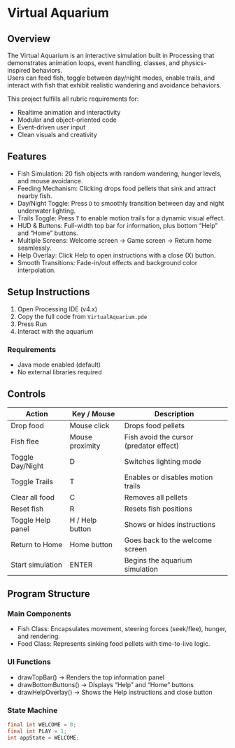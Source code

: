 # Virtual Aquarium

## Overview
The Virtual Aquarium is an interactive simulation built in Processing that demonstrates animation loops, event handling, classes, and physics-inspired behaviors.  
Users can feed fish, toggle between day/night modes, enable trails, and interact with fish that exhibit realistic wandering and avoidance behaviors.

This project fulfills all rubric requirements for:
- Realtime animation and interactivity
- Modular and object-oriented code
- Event-driven user input
- Clean visuals and creativity

## Features
- Fish Simulation: 20 fish objects with random wandering, hunger levels, and mouse avoidance.
- Feeding Mechanism: Clicking drops food pellets that sink and attract nearby fish.
- Day/Night Toggle: Press `D` to smoothly transition between day and night underwater lighting.
- Trails Toggle: Press `T` to enable motion trails for a dynamic visual effect.
- HUD & Buttons: Full-width top bar for information, plus bottom “Help” and “Home” buttons.
- Multiple Screens: Welcome screen → Game screen → Return home seamlessly.
- Help Overlay: Click Help to open instructions with a close (X) button.
- Smooth Transitions: Fade-in/out effects and background color interpolation.

## Setup Instructions
1. Open Processing IDE (v4.x)
2. Copy the full code from `VirtualAquarium.pde`
3. Press Run
4. Interact with the aquarium

### Requirements
- Java mode enabled (default)
- No external libraries required

## Controls
| Action | Key / Mouse | Description |
|--------|--------------|--------------|
| Drop food | Mouse click | Drops food pellets |
| Fish flee | Mouse proximity | Fish avoid the cursor (predator effect) |
| Toggle Day/Night | D | Switches lighting mode |
| Toggle Trails | T | Enables or disables motion trails |
| Clear all food | C | Removes all pellets |
| Reset fish | R | Resets fish positions |
| Toggle Help panel | H / Help button | Shows or hides instructions |
| Return to Home | Home button | Goes back to the welcome screen |
| Start simulation | ENTER | Begins the aquarium simulation |

## Program Structure

### Main Components
- Fish Class: Encapsulates movement, steering forces (seek/flee), hunger, and rendering.
- Food Class: Represents sinking food pellets with time-to-live logic.

### UI Functions
- drawTopBar() → Renders the top information panel
- drawBottomButtons() → Displays “Help” and “Home” buttons
- drawHelpOverlay() → Shows the Help instructions and close button

### State Machine
```java
final int WELCOME = 0;
final int PLAY = 1;
int appState = WELCOME;
